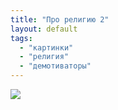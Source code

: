 ```yaml
---
title: "Про религию 2"
layout: default
tags:
  - "картинки"
  - "религия"
  - "демотиваторы"
---
```

[![](http://www.demotivation.ru/thumbs/20090322/ec035yemzneu.jpg)](http://www.demotivation.ru/ec035yemzneupic.html)
